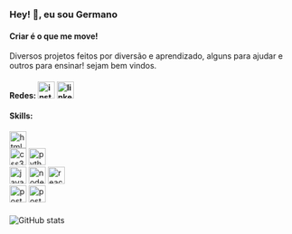 ### Hey! 👋, eu sou Germano
#### Criar é o que me move!
Diversos projetos feitos por diversão e aprendizado, alguns para ajudar e outros para ensinar! sejam bem vindos.

#### Redes: [<img src='https://cdn.icon-icons.com/icons2/836/PNG/512/Instagram_icon-icons.com_66804.png' alt='instagram' height='30'>](https://www.instagram.com/germano.gurgel/) [<img src='https://cdn.icon-icons.com/icons2/99/PNG/512/linkedin_socialnetwork_17441.png' alt='linkedin' height='30'>](https://www.linkedin.com/in/germanogurgel/) 

#### Skills: 
[<img src='https://cdn.icon-icons.com/icons2/2107/PNG/512/file_type_html_icon_130541.png' alt='html5' height='30'>](#)  
[<img src='https://cdn.icon-icons.com/icons2/2107/PNG/512/file_type_css_icon_130661.png' alt='css3' height='30'>](#)
[<img src='https://cdn.icon-icons.com/icons2/1508/PNG/512/python_104451.png' alt='python' height='30'>](#)  
[<img src='https://cdn.icon-icons.com/icons2/2108/PNG/512/javascript_icon_130900.png' alt='javascript' height='30'>](#) 
[<img src='https://cdn.icon-icons.com/icons2/2107/PNG/512/file_type_node_icon_130301.png' alt='node-dot-js' height='30'>](#) 
[<img src='https://cdn.icon-icons.com/icons2/2415/PNG/512/react_original_logo_icon_146374.png' alt='react' height='30'>](#)  
[<img src='https://cdn.icon-icons.com/icons2/2107/PNG/512/file_type_pgsql_icon_130269.png' alt='postgres' height='30'>](#)
[<img src='https://cdn.icon-icons.com/icons2/2699/PNG/512/mysql_official_logo_icon_169938.png' alt='postgres' height='30'>](#)

####
![GitHub stats](https://github-readme-stats.vercel.app/api?username=gurgelgermano&show_icons=true&count_private=true)  
